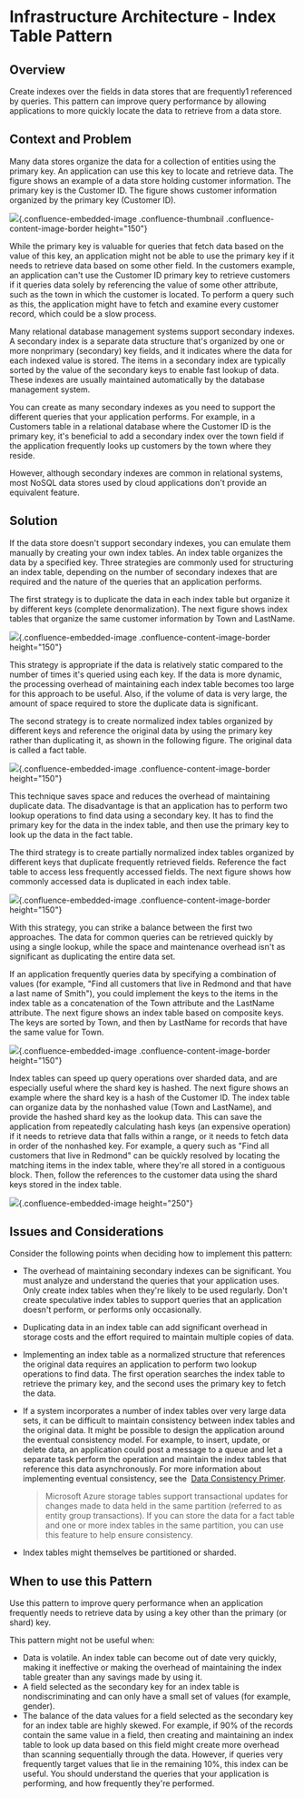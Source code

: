 Infrastructure Architecture - Index Table Pattern
===============================================
Overview
--------

Create indexes over the fields in data stores that are frequently1 referenced by queries. This pattern can improve query performance by allowing applications to more quickly locate the data to retrieve from a data store.

Context and Problem
-------------------

Many data stores organize the data for a collection of entities using the primary key. An application can use this key to locate and retrieve data. The figure shows an example of a data store holding customer information. The primary key is the Customer ID. The figure shows customer information organized by the primary key (Customer ID).

![](attachments/463533366/463533360.png){.confluence-embedded-image .confluence-thumbnail .confluence-content-image-border height="150"}

While the primary key is valuable for queries that fetch data based on the value of this key, an application might not be able to use the primary key if it needs to retrieve data based on some other field. In the customers example, an application can\'t use the Customer ID primary key to retrieve customers if it queries data solely by referencing the value of some other attribute, such as the town in which the customer is located. To perform a query such as this, the application might have to fetch and examine every customer record, which could be a slow process.

Many relational database management systems support secondary indexes. A secondary index is a separate data structure that\'s organized by one or more nonprimary (secondary) key fields, and it indicates where the data for each indexed value is stored. The items in a secondary index are typically sorted by the value of the secondary keys to enable fast lookup of data. These indexes are usually maintained automatically by the database management system.

You can create as many secondary indexes as you need to support the different queries that your application performs. For example, in a Customers table in a relational database where the Customer ID is the primary key, it\'s beneficial to add a secondary index over the town field if the application frequently looks up customers by the town where they reside.

However, although secondary indexes are common in relational systems, most NoSQL data stores used by cloud applications don\'t provide an equivalent feature.

Solution
--------

If the data store doesn\'t support secondary indexes, you can emulate them manually by creating your own index tables. An index table organizes the data by a specified key. Three strategies are commonly used for structuring an index table, depending on the number of secondary indexes that are required and the nature of the queries that an application performs.

The first strategy is to duplicate the data in each index table but organize it by different keys (complete denormalization). The next figure shows index tables that organize the same customer information by Town and LastName.

![](attachments/463533366/463533361.png){.confluence-embedded-image .confluence-content-image-border height="150"}

This strategy is appropriate if the data is relatively static compared to the number of times it\'s queried using each key. If the data is more dynamic, the processing overhead of maintaining each index table becomes too large for this approach to be useful. Also, if the volume of data is very large, the amount of space required to store the duplicate data is significant.

The second strategy is to create normalized index tables organized by different keys and reference the original data by using the primary key rather than duplicating it, as shown in the following figure. The original data is called a fact table.

![](attachments/463533366/463533362.png){.confluence-embedded-image .confluence-content-image-border height="150"}

This technique saves space and reduces the overhead of maintaining duplicate data. The disadvantage is that an application has to perform two lookup operations to find data using a secondary key. It has to find the primary key for the data in the index table, and then use the primary key to look up the data in the fact table.

The third strategy is to create partially normalized index tables organized by different keys that duplicate frequently retrieved fields. Reference the fact table to access less frequently accessed fields. The next figure shows how commonly accessed data is duplicated in each index table.

![](attachments/463533366/463533363.png){.confluence-embedded-image .confluence-content-image-border height="150"}

With this strategy, you can strike a balance between the first two approaches. The data for common queries can be retrieved quickly by using a single lookup, while the space and maintenance overhead isn\'t as significant as duplicating the entire data set.

If an application frequently queries data by specifying a combination of values (for example, "Find all customers that live in Redmond and that have a last name of Smith"), you could implement the keys to the items in the index table as a concatenation of the Town attribute and the LastName attribute. The next figure shows an index table based on composite keys. The keys are sorted by Town, and then by LastName for records that have the same value for Town.

![](attachments/463533366/463533364.png){.confluence-embedded-image .confluence-content-image-border height="150"}

Index tables can speed up query operations over sharded data, and are especially useful where the shard key is hashed. The next figure shows an example where the shard key is a hash of the Customer ID. The index table can organize data by the nonhashed value (Town and LastName), and provide the hashed shard key as the lookup data. This can save the application from repeatedly calculating hash keys (an expensive operation) if it needs to retrieve data that falls within a range, or it needs to fetch data in order of the nonhashed key. For example, a query such as "Find all customers that live in Redmond" can be quickly resolved by locating the matching items in the index table, where they\'re all stored in a contiguous block. Then, follow the references to the customer data using the shard keys stored in the index table.

![](attachments/463533366/463533365.png){.confluence-embedded-image height="250"}

Issues and Considerations
-------------------------

Consider the following points when deciding how to implement this pattern:

-   The overhead of maintaining secondary indexes can be significant. You must analyze and understand the queries that your application uses. Only create index tables when they\'re likely to be used regularly. Don\'t create speculative index tables to support queries that an application doesn\'t perform, or performs only occasionally.
-   Duplicating data in an index table can add significant overhead in storage costs and the effort required to maintain multiple copies of data.
-   Implementing an index table as a normalized structure that references the original data requires an application to perform two lookup operations to find data. The first operation searches the index table to retrieve the primary key, and the second uses the primary key to fetch the data.
-   If a system incorporates a number of index tables over very large data sets, it can be difficult to maintain consistency between index tables and the original data. It might be possible to design the application around the eventual consistency model. For example, to insert, update, or delete data, an application could post a message to a queue and let a separate task perform the operation and maintain the index tables that reference this data asynchronously. For more information about implementing eventual consistency, see the  [Data Consistency Primer](https://msdn.microsoft.com/library/dn589800.aspx).

    > Microsoft Azure storage tables support transactional updates for changes made to data held in the same partition (referred to as entity group transactions). If you can store the data for a fact table and one or more index tables in the same partition, you can use this feature to help ensure consistency.

-   Index tables might themselves be partitioned or sharded.

When to use this Pattern
------------------------

Use this pattern to improve query performance when an application frequently needs to retrieve data by using a key other than the primary (or shard) key.

This pattern might not be useful when:

-   Data is volatile. An index table can become out of date very quickly, making it ineffective or making the overhead of maintaining the index table greater than any savings made by using it.
-   A field selected as the secondary key for an index table is nondiscriminating and can only have a small set of values (for example, gender).
-   The balance of the data values for a field selected as the secondary key for an index table are highly skewed. For example, if 90% of the records contain the same value in a field, then creating and maintaining an index table to look up data based on this field might create more overhead than scanning sequentially through the data. However, if queries very frequently target values that lie in the remaining 10%, this index can be useful. You should understand the queries that your application is performing, and how frequently they\'re performed.
